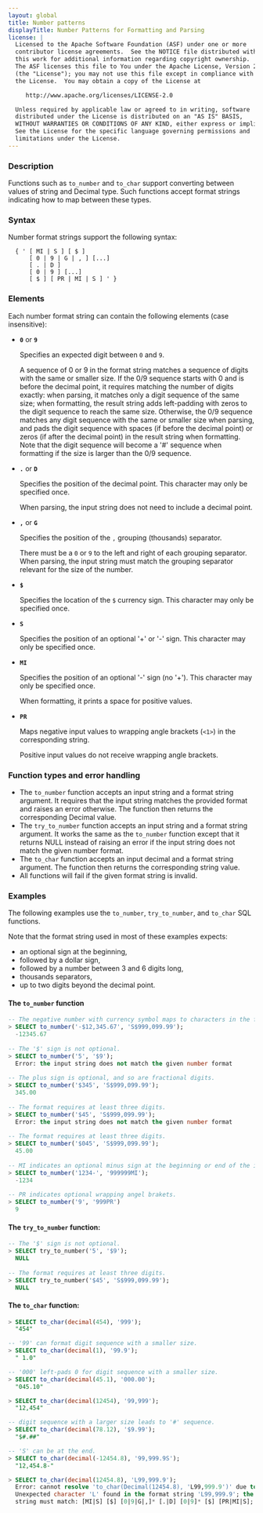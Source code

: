 ```yaml
---
layout: global
title: Number patterns
displayTitle: Number Patterns for Formatting and Parsing
license: |
  Licensed to the Apache Software Foundation (ASF) under one or more
  contributor license agreements.  See the NOTICE file distributed with
  this work for additional information regarding copyright ownership.
  The ASF licenses this file to You under the Apache License, Version 2.0
  (the "License"); you may not use this file except in compliance with
  the License.  You may obtain a copy of the License at

     http://www.apache.org/licenses/LICENSE-2.0

  Unless required by applicable law or agreed to in writing, software
  distributed under the License is distributed on an "AS IS" BASIS,
  WITHOUT WARRANTIES OR CONDITIONS OF ANY KIND, either express or implied.
  See the License for the specific language governing permissions and
  limitations under the License.
---
```


### Description

Functions such as `to_number` and `to_char` support converting between values of string and
Decimal type. Such functions accept format strings indicating how to map between these types.

### Syntax

Number format strings support the following syntax:

```
  { ' [ MI | S ] [ $ ] 
      [ 0 | 9 | G | , ] [...] 
      [ . | D ] 
      [ 0 | 9 ] [...] 
      [ $ ] [ PR | MI | S ] ' }
```

### Elements

Each number format string can contain the following elements (case insensitive):

- **`0`** or **`9`**

  Specifies an expected digit between `0` and `9`.

  A sequence of 0 or 9 in the format string matches a sequence of digits with the same or smaller
  size. If the 0/9 sequence starts with 0 and is before the decimal point, it requires matching the
  number of digits exactly: when parsing, it matches only a digit sequence of the same size; when
  formatting, the result string adds left-padding with zeros to the digit sequence to reach the
  same size. Otherwise, the 0/9 sequence matches any digit sequence with the same or smaller size
  when parsing, and pads the digit sequence with spaces (if before the decimal point) or zeros (if
  after the decimal point) in the result string when formatting. Note that the digit sequence will
  become a '#' sequence when formatting if the size is larger than the 0/9 sequence.

- **`.`** or **`D`**

  Specifies the position of the decimal point. This character may only be specified once.

  When parsing, the input string does not need to include a decimal point.

- **`,`** or **`G`**

  Specifies the position of the `,` grouping (thousands) separator.

  There must be a `0` or `9` to the left and right of each grouping separator. When parsing,
  the input string must match the grouping separator relevant for the size of the number.

- **`$`**

  Specifies the location of the `$` currency sign. This character may only be specified once.

- **`S`** 

  Specifies the position of an optional '+' or '-' sign. This character may only be specified once.

- **`MI`**

  Specifies the position of an optional '-' sign (no '+'). This character may only be specified once.

  When formatting, it prints a space for positive values.

- **`PR`**

  Maps negative input values to wrapping angle brackets (`<1>`) in the corresponding string.

  Positive input values do not receive wrapping angle brackets.

### Function types and error handling

* The `to_number` function accepts an input string and a format string argument. It requires that
the input string matches the provided format and raises an error otherwise. The function then
returns the corresponding Decimal value.
* The `try_to_number` function accepts an input string and a format string argument. It works the
same as the `to_number` function except that it returns NULL instead of raising an error if the
input string does not match the given number format.
* The `to_char` function accepts an input decimal and a format string argument. The function then
returns the corresponding string value.
* All functions will fail if the given format string is invalid.

### Examples

The following examples use the `to_number`, `try_to_number`, and `to_char` SQL
functions.

Note that the format string used in most of these examples expects:
* an optional sign at the beginning,
* followed by a dollar sign,
* followed by a number between 3 and 6 digits long,
* thousands separators,
* up to two digits beyond the decimal point.

#### The `to_number` function

```sql
-- The negative number with currency symbol maps to characters in the format string.
> SELECT to_number('-$12,345.67', 'S$999,099.99');
  -12345.67
 
-- The '$' sign is not optional.
> SELECT to_number('5', '$9');
  Error: the input string does not match the given number format
 
-- The plus sign is optional, and so are fractional digits.
> SELECT to_number('$345', 'S$999,099.99');
  345.00
 
-- The format requires at least three digits.
> SELECT to_number('$45', 'S$999,099.99');
  Error: the input string does not match the given number format
 
-- The format requires at least three digits.
> SELECT to_number('$045', 'S$999,099.99');
  45.00
 
-- MI indicates an optional minus sign at the beginning or end of the input string.
> SELECT to_number('1234-', '999999MI');
  -1234
 
-- PR indicates optional wrapping angel brakets.
> SELECT to_number('9', '999PR')
  9
```

#### The `try_to_number` function:

```sql
-- The '$' sign is not optional.
> SELECT try_to_number('5', '$9');
  NULL
 
-- The format requires at least three digits.
> SELECT try_to_number('$45', 'S$999,099.99');
  NULL
```

#### The `to_char` function:

```sql
> SELECT to_char(decimal(454), '999');
  "454"

-- '99' can format digit sequence with a smaller size.
> SELECT to_char(decimal(1), '99.9');
  " 1.0"

-- '000' left-pads 0 for digit sequence with a smaller size.
> SELECT to_char(decimal(45.1), '000.00');
  "045.10"

> SELECT to_char(decimal(12454), '99,999');
  "12,454"

-- digit sequence with a larger size leads to '#' sequence.
> SELECT to_char(decimal(78.12), '$9.99');
  "$#.##"

-- 'S' can be at the end.
> SELECT to_char(decimal(-12454.8), '99,999.9S');
  "12,454.8-"

> SELECT to_char(decimal(12454.8), 'L99,999.9');
  Error: cannot resolve 'to_char(Decimal(12454.8), 'L99,999.9')' due to data type mismatch:
  Unexpected character 'L' found in the format string 'L99,999.9'; the structure of the format
  string must match: [MI|S] [$] [0|9|G|,]* [.|D] [0|9]* [$] [PR|MI|S]; line 1 pos 25
```
